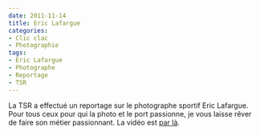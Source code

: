 ```yaml
---
date: 2011-11-14
title: Eric Lafargue
categories:
- Clic clac
- Photographie
tags:
- Eric Lafargue
- Photographe
- Reportage
- TSR
---
```

La TSR a effectué un reportage sur le photographe sportif Eric Lafargue. Pour tous ceux pour qui la photo et le port passionne, je vous laisse rêver de faire son métier passionnant. La vidéo est <a href="https://www.tsr.ch/video/sport/sport-dimanche/3582275-le-mag-eric-lafargue-photographe-sportif.html">par là</a>.
